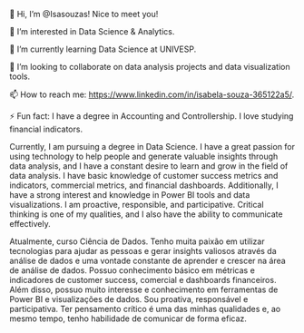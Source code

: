 👋 Hi, I’m @Isasouzas! Nice to meet you!

👀 I’m interested in Data Science & Analytics.

🌱 I’m currently learning Data Science at UNIVESP.

💞️ I’m looking to collaborate on data analysis projects and data visualization tools.

📫 How to reach me: https://www.linkedin.com/in/isabela-souza-365122a5/. 

⚡ Fun fact: I have a degree in Accounting and Controllership. I love studying financial indicators.

Currently, I am pursuing a degree in Data Science. I have a great passion for using technology to help people and generate valuable insights through data analysis, and I have a constant desire to learn and grow in the field of data analysis. I have basic knowledge of customer success metrics and indicators, commercial metrics, and financial dashboards. Additionally, I have a strong interest and knowledge in Power BI tools and data visualizations. I am proactive, responsible, and participative. Critical thinking is one of my qualities, and I also have the ability to communicate effectively.

Atualmente, curso Ciência de Dados. Tenho muita paixão em utilizar tecnologias para ajudar as pessoas e gerar insights valiosos através da análise de dados e uma vontade constante de aprender e crescer na área de análise de dados. Possuo conhecimento básico em métricas e indicadores de customer success, comercial e dashboards financeiros. Além disso, possuo muito interesse e conhecimento em ferramentas de Power BI e visualizações de dados. Sou proativa, responsável e participativa. Ter pensamento crítico é uma das minhas qualidades e, ao mesmo tempo, tenho habilidade de comunicar de forma eficaz.

<!---
Isasouzas/Isasouzas is a ✨ special ✨ repository because its `README.md` (this file) appears on your GitHub profile.
You can click the Preview link to take a look at your changes.
--->
